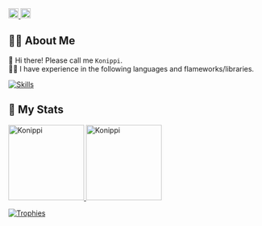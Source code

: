 <div align="left">
  <a href="https://github.com/Konippi">
    <img height="20" src="https://komarev.com/ghpvc/?username=Konippi" alt="Konippi" />
  </a>
  <a href="https://github.com/Konippi">
    <img height="20" src="https://img.shields.io/github/followers/Konippi?label=followers&logo=github&style=flat" />
  </a>
</div>

## :raising_hand_man: About Me
:wave: Hi there! Please call me `Konippi`.<br>
:man_technologist: I have experience in the following languages and flameworks/libraries.

[![Skills](https://skillicons.dev/icons?i=java,kotlin,go,rust,typescript,python,react,nextjs,vue,nuxtjs,astro,electron,dart,flutter,aws,terraform,mysql,postgres,mongo,sqlite&theme=light&perline=10)](https://github.com/Konippi)

## :dizzy: My Stats
<div align="left">
  <a href="https://github.com/Konippi">
    <img height="150" src="https://github-profile-summary-cards.vercel.app/api/cards/stats?username=Konippi&theme=onedark" alt="Konippi" />
  </a>
  <a href="https://github.com/Konippi">
    <img height="150" src="https://github-readme-stats.vercel.app/api/top-langs/?username=Konippi&layout=compact&theme=onedark" alt="Konippi" />
  </a>
</div>

[![Trophies](https://github-profile-trophy.vercel.app/?username=Konippi&theme=onedark&margin-w=5&row=1)](https://github.com/Konippi)
